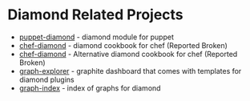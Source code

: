 Diamond Related Projects
=====
 * [puppet-diamond](https://github.com/vimeo/puppet-diamond) - diamond module for puppet
 * [chef-diamond](https://github.com/CBarraford/diamond_cookbook) - diamond cookbook for chef (Reported Broken)
 * [chef-diamond](https://github.com/damm/diamond) - Alternative diamond cookbook for chef (Reported Broken)
 * [graph-explorer](https://github.com/Dieterbe/graph-explorer) - graphite dashboard that comes with templates for diamond plugins
 * [graph-index](https://github.com/huoxy/graph-index) - index of graphs for diamond